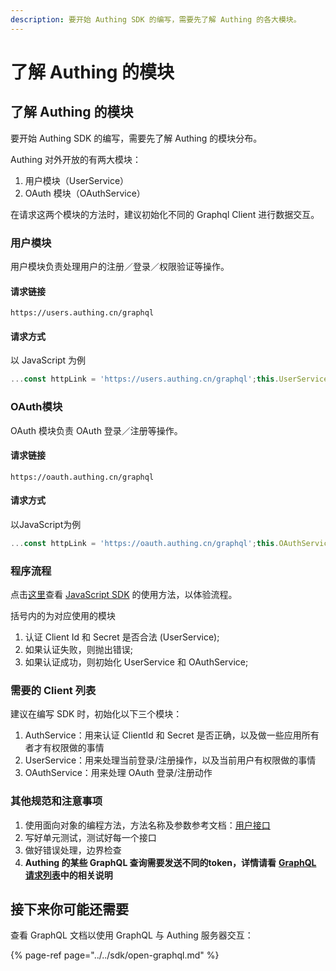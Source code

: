 ```yaml
---
description: 要开始 Authing SDK 的编写，需要先了解 Authing 的各大模块。
---
```


# 了解 Authing 的模块

## 了解 Authing 的模块

要开始 Authing SDK 的编写，需要先了解 Authing 的模块分布。

Authing 对外开放的有两大模块：

1. 用户模块（UserService）
2. OAuth 模块（OAuthService）

在请求这两个模块的方法时，建议初始化不同的 Graphql Client 进行数据交互。

### 用户模块

用户模块负责处理用户的注册／登录／权限验证等操作。

#### 请求链接

`https://users.authing.cn/graphql`

#### 请求方式

以 JavaScript 为例

```javascript
...const httpLink = 'https://users.authing.cn/graphql';this.UserService = new ApolloClient({      link: concat(authMiddleware, httpLink),      cache: new InMemoryCache()});...
```

### OAuth模块

OAuth 模块负责 OAuth 登录／注册等操作。

#### 请求链接

`https://oauth.authing.cn/graphql`

#### 请求方式

以JavaScript为例

```javascript
...const httpLink = 'https://oauth.authing.cn/graphql';this.OAuthService = new ApolloClient({      link: concat(authMiddleware, httpLink),      cache: new InMemoryCache()});...
```

### 程序流程

点击[这里](https://docs.authing.cn/#/quick_start/javascript)查看 [JavaScript SDK](https://docs.authing.cn/#/quick_start/javascript) 的使用方法，以体验流程。

括号内的为对应使用的模块

1. 认证 Client Id 和 Secret 是否合法 \(UserService\);
2. 如果认证失败，则抛出错误;
3. 如果认证成功，则初始化 UserService 和 OAuthService;

### 需要的 Client 列表

建议在编写 SDK 时，初始化以下三个模块：

1. AuthService：用来认证 ClientId 和 Secret 是否正确，以及做一些应用所有者才有权限做的事情
2. UserService：用来处理当前登录/注册操作，以及当前用户有权限做的事情
3. OAuthService：用来处理 OAuth 登录/注册动作

### 其他规范和注意事项

1. 使用面向对象的编程方法，方法名称及参数参考文档：[用户接口](https://docs.authing.cn/#/user_service/user_service)
2. 写好单元测试，测试好每一个接口
3. 做好错误处理，边界检查
4. **Authing 的某些 GraphQL 查询需要发送不同的token，详情请看** [**GraphQL 请求列表**](https:///docs.authing.cn/#/sdk/gql)**中的相关说明**

## 接下来你可能还需要

查看 GraphQL 文档以使用 GraphQL 与 Authing 服务器交互：

{% page-ref page="../../sdk/open-graphql.md" %}

